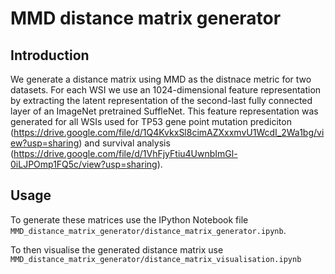 # MMD distance matrix generator

## Introduction
We generate a distance matrix using MMD as the distnace metric for two datasets. For each WSI we use an 1024-dimensional feature representation by extracting the latent representation of the second-last fully connected layer of an ImageNet pretrained SuffleNet. This feature representation was generated for all WSIs used for TP53 gene point mutation prediciton (https://drive.google.com/file/d/1Q4KvkxSl8cimAZXxxmvU1WcdI_2Wa1bg/view?usp=sharing) and survival analysis (https://drive.google.com/file/d/1VhFjyFtiu4UwnbImGl-0iLJPOmp1FQ5c/view?usp=sharing).

## Usage
To generate these matrices use the IPython Notebook file `MMD_distance_matrix_generator/distance_matrix_generator.ipynb`.

To then visualise the generated distance matrix use `MMD_distance_matrix_generator/distance_matrix_visualisation.ipynb`
